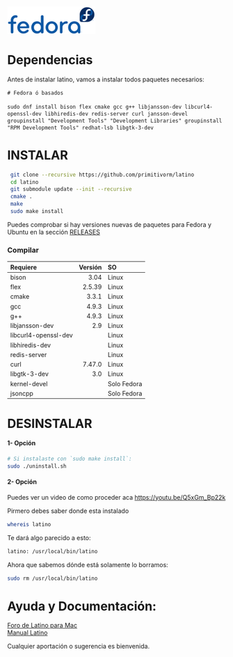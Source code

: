 <img width="40%" src ="https://raw.githubusercontent.com/MelvinG24/Latino/master/.readme/imgs/fedora.svg" />

# Dependencias
Antes de instalar latino, vamos a instalar todos paquetes necesarios:
```
# Fedora ó basados

sudo dnf install bison flex cmake gcc g++ libjansson-dev libcurl4-openssl-dev libhiredis-dev redis-server curl jansson-devel groupinstall "Development Tools" "Development Libraries" groupinstall "RPM Development Tools" redhat-lsb libgtk-3-dev
```

# INSTALAR
```bash
 git clone --recursive https://github.com/primitivorm/latino
 cd latino
 git submodule update --init --recursive
 cmake .
 make
 sudo make install
```

Puedes comprobar si hay versiones nuevas de paquetes para Fedora y Ubuntu en la sección [RELEASES](https://github.com/primitivorm/latino/releases)

### Compilar
|Requiere | Versión | SO |
| :---    |    ---: |:---|
| bison   |    3.04 |Linux|
| flex    |  2.5.39 |Linux|
| cmake   |   3.3.1 |Linux|
| gcc     |   4.9.3 |Linux|
| g++     |   4.9.3 |Linux|
| libjansson-dev |   2.9   |Linux|
| libcurl4-openssl-dev |  |Linux|
| libhiredis-dev |  |Linux|
| redis-server |  |Linux|
| curl    | 7.47.0 |Linux|
| libgtk-3-dev |  3.0 | Linux |
| kernel-devel| |Solo Fedora|
| jsoncpp| |Solo Fedora|

# DESINSTALAR
#### 1- Opción
```bash
# Si instalaste con `sudo make install`:
sudo ./uninstall.sh
```

#### 2- Opción
Puedes ver un video de como proceder aca https://youtu.be/Q5xGm_Bp22k

Pirmero debes saber donde esta instalado

 ```bash
 whereis latino
 ```

 Te dará algo parecido a esto:
 ```bash
 latino: /usr/local/bin/latino
 ```
 
 Ahora que sabemos dónde está solamente lo borramos:
 ```bash
 sudo rm /usr/local/bin/latino
 ```

# Ayuda y Documentación:
[Foro de Latino para Mac](http://lenguaje-latino.org/foro/fedora-centos/)<br/>
[Manual Latino](http://manual.lenguaje-latino.org/)

Cualquier aportación o sugerencia es bienvenida.